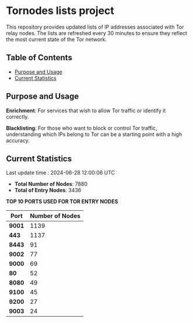# Tornodes lists project

This repository provides updated lists of IP addresses associated with Tor relay nodes. The lists are refreshed every 30 minutes to ensure they reflect the most current state of the Tor network.

## Table of Contents

- [Purpose and Usage](#purpose-and-usage)
- [Current Statistics](#current-statistics)


## Purpose and Usage

**Enrichment**: For services that wish to allow Tor traffic or identify it correctly.

**Blacklisting**: For those who want to block or control Tor traffic, understanding which IPs belong to Tor can be a starting point with a high accuracy.

## Current Statistics

Last update time : 2024-06-28 12:00:06 UTC

- **Total Number of Nodes**: 7880
- **Total of Entry Nodes**: 3436

**TOP 10 PORTS USED FOR TOR ENTRY NODES**

| **Port** | **Number of Nodes** |
|------|-----------------|
| **9001**   | 1139  |
| **443**   | 1137  |
| **8443**   | 91  |
| **9002**   | 77  |
| **9000**   | 69  |
| **80**   | 52  |
| **8080**   | 49  |
| **9100**   | 45  |
| **9200**   | 27  |
| **9003**   | 24  |

